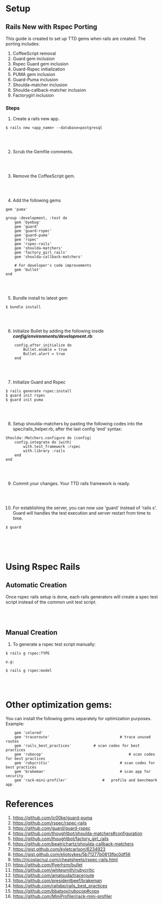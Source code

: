 # Setup
## Rails New with Rspec Porting
This guide is created to set up TTD gems when rails are created.
The porting includes:

1. CoffeeScript removal
2. Guard gem inclusion
3. Rspec Guard gem inclusion
4. Guard-Rspec initialization
5. PUMA gem inclusion
6. Guard-Puma inclusion
7. Shoulda-matcher inclusion
8. Shoulda-callback-matcher inclusion
9. Factorygirl inclusion


### Steps
1) Create a rails new app.
```
$ rails new <app_name> --database=postgresql
```


<br><br>

2) Scrub the Gemfile comments.


<br><br>


3) Remove the CoffeeScript gem.


<br><br>


4) Add the following gems
```
gem 'puma'

group :development, :test do
	gem 'byebug'
	gem 'guard'
	gem 'guard-rspec'
	gem 'guard-puma'
	gem 'rspec'
	gem 'rspec-rails'
	gem 'shoulda-matchers'
	gem 'factory_girl_rails'
	gem 'shoulda-callback-matchers'

	# For developer's code improvements
	gem 'bullet'
end
```


<br><br>

5) Bundle install to latest gem
```
$ bundle install
```


<br><br>

6) Initialize Bullet by adding the following inside
***config/environments/development.rb***:
```
	config.after_initialize do
		Bullet.enable = true
		Bullet.alert = true
	end
```


<br><br>

7) Initialize Guard and Rspec
```
$ rails generate rspec:install
$ guard init rspec
$ guard init puma
```


<br><br>

8) Setup shoulda-matchers by pasting the following codes into the
spec/rails_helper.rb, after the last config 'end' syntax:
```
Shoulda::Matchers.configure do |config|
	config.integrate do |with|
		with.test_framework :rspec
		with.library :rails
	end
end
```


<br><br>

9) Commit your changes. Your TTD rails framework is ready.


<br><br>

10) For establishing the server, you can now use 'guard' instead of 'rails s'.
Guard will handles the test execution and server restart from time to time.
```
$ guard
```


<br><br><br>

# Using Rspec Rails
## Automatic Creation
Once rspec rails setup is done, each rails generators will create a spec test
script instead of the common unit test script.


<br><br>

## Manual Creation
1) To generate a rspec test script manually:
```
$ rails g rspec:TYPE

e.g:

$ rails g rspec:model
```

<br><br>
# Other optimization gems:
You can install the following gems separately for optimization purposes.
Example:
```
	gem 'colored'
	gem 'traceroute'								# trace unused routes
	gem 'rails_best_practices'			# scan codes for best practices
	gem 'rubocop'										# scan codes for best practices
	gem 'rubycritic'								# scan codes for best practices
	gem 'brakeman'									# scan app for security
	gem 'rack-mini-profiler'				#	profile and benchmark app
```

# References
1. https://github.com/jc00ke/guard-puma
2. https://github.com/rspec/rspec-rails
3. https://github.com/guard/guard-rspec
4. https://github.com/thoughtbot/shoulda-matchers#configuration
5. https://github.com/thoughtbot/factory_girl_rails
6. https://github.com/beatrichartz/shoulda-callback-matchers
7. https://gist.github.com/kyletcarlson/6234923
8. https://gist.github.com/eliotsykes/5b71277b0813fbc0df56
9. http://ricostacruz.com/cheatsheets/rspec-rails.html
10. https://github.com/flyerhzm/bullet
11. https://github.com/whitesmith/rubycritic
12. https://github.com/amatsuda/traceroute
13. https://github.com/presidentbeef/brakeman
14. https://github.com/railsbp/rails_best_practices
15. https://github.com/bbatsov/rubocop#cops
16. https://github.com/MiniProfiler/rack-mini-profiler
